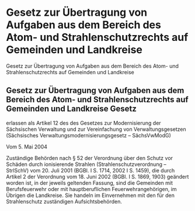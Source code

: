 # Gesetz zur Übertragung von Aufgaben aus dem Bereich des Atom- und Strahlenschutzrechts auf Gemeinden und Landkreise

Gesetz zur Übertragung von Aufgaben aus dem Bereich des Atom- und Strahlenschutzrechts auf Gemeinden und Landkreise

## Gesetz zur Übertragung von Aufgaben aus dem Bereich des Atom- und Strahlenschutzrechts auf Gemeinden und Landkreise Gesetz

erlassen als Artikel 12 des des Gesetzes zur Modernisierung der Sächsischen Verwaltung und zur Vereinfachung von Verwaltungsgesetzen 
       (Sächsisches Verwaltungsmodernisierungsgesetz – 
      SächsVwModG)

Vom 5. Mai 2004

Zuständige Behörden nach § 52 der Verordnung über den Schutz vor Schäden durch ionisierende Strahlen (Strahlenschutzverordnung –                StrlSchV) vom 20. Juli 2001 (BGBl. I S. 1714, 2002 I S. 1459), die durch Artikel 2 der Verordnung vom 18. Juni 2002 (BGBl. I S. 1869, 1903) geändert worden ist, in der jeweils geltenden Fassung, sind die Gemeinden mit Berufsfeuerwehr oder mit hauptberuflichen Feuerwehrangehörigen, im Übrigen die Landkreise. Sie handeln im Einvernehmen mit den für den Strahlenschutz zuständigen Aufsichtsbehörden.

